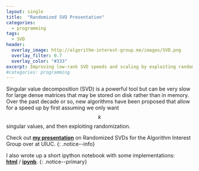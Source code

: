 ```yaml
---
layout: single
title:  "Randomized SVD Presentation"
categories:
  - programming
tags:
  - SVD
header:
  overlay_image: http://algorithm-interest-group.me/images/SVD.png
  overlay_filter: 0.7
  overlay_color: "#333"
excerpt: Improving low-rank SVD speeds and scaling by exploiting randomization
#categories: programming 
---
```


Singular value decomposition (SVD) is a powerful tool but can be very slow for large dense matrices that may be stored on disk rather than in memory. Over the past decade or so, new algorithms have been proposed that allow for a speed up by first assuming we only want $$k$$ singular values, and then exploiting randomization.

Check out [**my presentation**](http://algorithm-interest-group.me/algorithm/Randomized-SVD-Ryan-Levy/) on Randomized SVDs for the Algorithm Interest Group over at UIUC. 
{: .notice--info}

I also wrote up a short ipython notebook with some implementations:<br/> [**html**](https://paul-st-young.github.io/algorithms/assets/notebooks/randomizedSVD.html) / [**ipynb**](https://paul-st-young.github.io/algorithms/assets/notebooks/randomizedSVD.ipynb).
{: .notice--primary}
